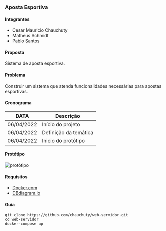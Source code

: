 ### Aposta Esportiva

#### Integrantes
- Cesar Mauricio Chauchuty
- Matheus Schmidt
- Pablo Santos

#### Proposta
Sistema de aposta esportiva.

#### Problema
Construir um sistema que atenda funcionalidades necessárias para apostas esportivas.

#### Cronograma

| DATA       |             Descrição            |
|------------|----------------------------------|
| 06/04/2022 | Início do projeto                |
| 06/04/2022 | Definição da temática            |
| 06/04/2022 | Inicio do protótipo              |



#### Protótipo
![protótipo](./images/prototipo_apresentacao.png "Title")

#### Requisitos
- [Docker.com](https://www.docker.com/)
- [DBdiagram.io](https://dbdiagram.io/)

#### Guia
~~~
git clone https://github.com/chauchuty/web-servidor.git
cd web-servidor
docker-compose up
~~~~

